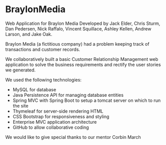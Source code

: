 # BraylonMedia
Web Application for Braylon Media
Developed by Jack Elder, Chris Sturm, Dan Pedersen, Nick Raffalo, Vincent Squillace, Ashley Kellen, Andrew Larson, and Jake Oak.

Braylon Media (a fictitious company) had a problem keeping track of transactions and customer records.

We collaboratively built a basic Customer Relationship Management web application to solve the business requirements and rectify the user stories we generated. 

We used the following technologies:
  - MySQL for database 
  - Java Persistence API for managing database entities
  - Spring MVC with Spring Boot to setup a tomcat server on which to run the site
  - Thymeleaf for server-side rendering HTML
  - CSS Bootstrap for responsiveness and styling
  - Enterprise MVC application architecture
  - GitHub to allow collaborative coding
  

We would like to give special thanks to our mentor Corbin March
